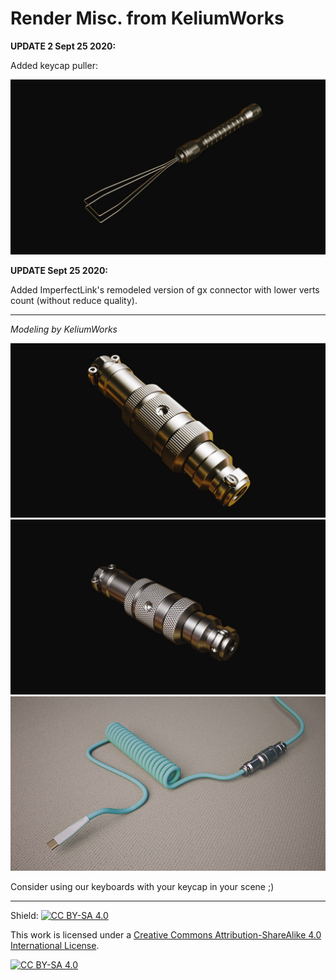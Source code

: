 # Render Misc. from KeliumWorks

**UPDATE 2 Sept 25 2020:**

Added keycap puller:

![Puller](images/puller.jpg?raw=true)

**UPDATE Sept 25 2020:**

Added ImperfectLink's remodeled version of gx connector with lower verts count (without reduce quality).

---
*Modeling by KeliumWorks*

![Connector](images/gx16.jpg?raw=true)
![Connector](images/gx16k.jpg?raw=true)
![Fullcable](images/fullcable.jpg?raw=true)

Consider using our keyboards with your keycap in your scene ;)

---
Shield: [![CC BY-SA 4.0][cc-by-sa-shield]][cc-by-sa]

This work is licensed under a
[Creative Commons Attribution-ShareAlike 4.0 International License][cc-by-sa].

[![CC BY-SA 4.0][cc-by-sa-image]][cc-by-sa]

[cc-by-sa]: http://creativecommons.org/licenses/by-sa/4.0/
[cc-by-sa-image]: https://licensebuttons.net/l/by-sa/4.0/88x31.png
[cc-by-sa-shield]: https://img.shields.io/badge/License-CC%20BY--SA%204.0-lightgrey.svg
